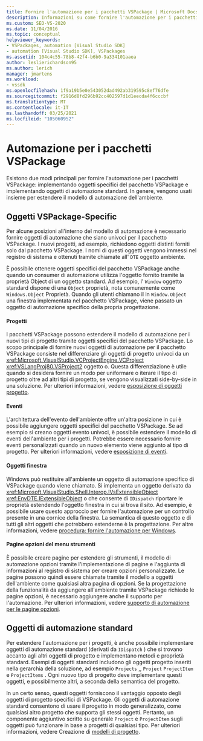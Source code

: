 ```yaml
---
title: Fornire l'automazione per i pacchetti VSPackage | Microsoft Docs
description: Informazioni su come fornire l'automazione per i pacchetti Vspackage implementando oggetti specifici del pacchetto VSPackage e implementando oggetti di automazione standard.
ms.custom: SEO-VS-2020
ms.date: 11/04/2016
ms.topic: conceptual
helpviewer_keywords:
- VSPackages, automation [Visual Studio SDK]
- automation [Visual Studio SDK], VSPackages
ms.assetid: 104c4c55-78b8-42f4-b6b0-9a334101aaea
author: leslierichardson95
ms.author: lerich
manager: jmartens
ms.workload:
- vssdk
ms.openlocfilehash: 1f9a19b5e0e543052dad492ab319595c8ef76dfe
ms.sourcegitcommit: f2916d8fd296b92cc402597d1d1eecda4f6cccbf
ms.translationtype: MT
ms.contentlocale: it-IT
ms.lasthandoff: 03/25/2021
ms.locfileid: "105060952"
---
```

# <a name="providing-automation-for-vspackages"></a>Automazione per i pacchetti VSPackage
Esistono due modi principali per fornire l'automazione per i pacchetti VSPackage: implementando oggetti specifici del pacchetto VSPackage e implementando oggetti di automazione standard. In genere, vengono usati insieme per estendere il modello di automazione dell'ambiente.

## <a name="vspackage-specific-objects"></a>Oggetti VSPackage-Specific
 Per alcune posizioni all'interno del modello di automazione è necessario fornire oggetti di automazione che siano univoci per il pacchetto VSPackage. I nuovi progetti, ad esempio, richiedono oggetti distinti forniti solo dal pacchetto VSPackage. I nomi di questi oggetti vengono immessi nel registro di sistema e ottenuti tramite chiamate all' `DTE` oggetto ambiente.

 È possibile ottenere oggetti specifici del pacchetto VSPackage anche quando un consumer di automazione utilizza l'oggetto fornito tramite la proprietà Object di un oggetto standard. Ad esempio, l' `Window` oggetto standard dispone di una `Object` proprietà, nota comunemente come `Windows.Object` Proprietà. Quando gli utenti chiamano il in `Window.Object` una finestra implementata nel pacchetto VSPackage, viene passato un oggetto di automazione specifico della propria progettazione.

#### <a name="projects"></a>Progetti
 I pacchetti VSPackage possono estendere il modello di automazione per i nuovi tipi di progetto tramite oggetti specifici del pacchetto VSPackage. Lo scopo principale di fornire nuovi oggetti di automazione per il pacchetto VSPackage consiste nel differenziare gli oggetti di progetto univoci da un <xref:Microsoft.VisualStudio.VCProjectEngine.VCProject> <xref:VSLangProj80.VSProject2> oggetto o. Questa differenziazione è utile quando si desidera fornire un modo per uniformare o iterare il tipo di progetto oltre ad altri tipi di progetto, se vengono visualizzati side-by-side in una soluzione. Per ulteriori informazioni, vedere [esposizione di oggetti progetto](../../extensibility/internals/exposing-project-objects.md).

#### <a name="events"></a>Eventi
 L'architettura dell'evento dell'ambiente offre un'altra posizione in cui è possibile aggiungere oggetti specifici del pacchetto VSPackage. Se ad esempio si creano oggetti evento univoci, è possibile estendere il modello di eventi dell'ambiente per i progetti. Potrebbe essere necessario fornire eventi personalizzati quando un nuovo elemento viene aggiunto al tipo di progetto. Per ulteriori informazioni, vedere [esposizione di eventi](../../extensibility/internals/exposing-events-in-the-visual-studio-sdk.md).

#### <a name="window-objects"></a>Oggetti finestra
 Windows può restituire all'ambiente un oggetto di automazione specifico di VSPackage quando viene chiamato. Si implementa un oggetto derivato da <xref:Microsoft.VisualStudio.Shell.Interop.IVsExtensibleObject> <xref:EnvDTE.IExtensibleObject> o che consente di `IDispatch` riportare le proprietà estendendo l'oggetto finestra in cui si trova il sito. Ad esempio, è possibile usare questo approccio per fornire l'automazione per un controllo presente in una cornice della finestra. La semantica di questo oggetto e di tutti gli altri oggetti che potrebbero estenderne è la progettazione. Per altre informazioni, vedere [procedura: fornire l'automazione per Windows](../../extensibility/internals/how-to-provide-automation-for-windows.md).

#### <a name="options-pages-on-the-tools-menu"></a>Pagine opzioni del menu strumenti
 È possibile creare pagine per estendere gli strumenti, il modello di automazione opzioni tramite l'implementazione di pagine e l'aggiunta di informazioni al registro di sistema per creare opzioni personalizzate. Le pagine possono quindi essere chiamate tramite il modello a oggetti dell'ambiente come qualsiasi altra pagina di opzioni. Se la progettazione della funzionalità da aggiungere all'ambiente tramite VSPackage richiede le pagine opzioni, è necessario aggiungere anche il supporto per l'automazione. Per ulteriori informazioni, vedere [supporto di automazione per le pagine opzioni](../../extensibility/internals/automation-support-for-options-pages.md).

## <a name="standard-automation-objects"></a>Oggetti di automazione standard
 Per estendere l'automazione per i progetti, è anche possibile implementare oggetti di automazione standard (derivati da `IDispatch` ) che si trovano accanto agli altri oggetti di progetto e implementano metodi e proprietà standard. Esempi di oggetti standard includono gli oggetti progetto inseriti nella gerarchia della soluzione, ad esempio `Projects` ,, `Project` `ProjectItem` e `ProjectItems` . Ogni nuovo tipo di progetto deve implementare questi oggetti, e possibilmente altri, a seconda della semantica del progetto.

 In un certo senso, questi oggetti forniscono il vantaggio opposto degli oggetti di progetto specifici di VSPackage. Gli oggetti di automazione standard consentono di usare il progetto in modo generalizzato, come qualsiasi altro progetto che supporta gli stessi oggetti. Pertanto, un componente aggiuntivo scritto su generale `Project` e `ProjectItem` sugli oggetti può funzionare in base a progetti di qualsiasi tipo. Per ulteriori informazioni, vedere Creazione di [modelli di progetto](../../extensibility/internals/project-modeling.md).
